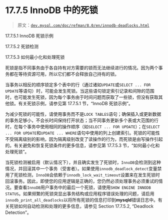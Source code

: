 # 17.7.5 InnoDB 中的死锁

> 原文：[`dev.mysql.com/doc/refman/8.0/en/innodb-deadlocks.html`](https://dev.mysql.com/doc/refman/8.0/en/innodb-deadlocks.html)

17.7.5.1 InnoDB 死锁示例

17.7.5.2 死锁检测

17.7.5.3 如何最小化和处理死锁

死锁是指不同事务由于各自持有对方需要的锁而无法继续进行的情况。因为两个事务都在等待资源可用，所以它们都不会释放自己持有的锁。

当事务以相反的顺序锁定多个表中的行（通过诸如`UPDATE`或`SELECT ... FOR UPDATE`等语句）时，可能会发生死锁。当这些语句锁定索引记录和间隙的范围时，也可能发生死锁，因为每个事务由于时间问题而获取了一些锁，但没有获取其他锁。有关死锁示例，请参见第 17.7.5.1 节，“InnoDB 死锁示例”。

为减少死锁的可能性，请使用事务而不是`LOCK TABLES`语句；确保插入或更新数据的事务足够小，不会长时间保持打开状态；当不同事务更新多个表或大范围的行时，在每个事务中使用相同的操作顺序（如`SELECT ... FOR UPDATE`）；在`SELECT ... FOR UPDATE`和`UPDATE ... WHERE`语句中使用的列上创建索引。死锁的可能性不受隔离级别的影响，因为隔离级别改变了读操作的行为，而死锁是由写操作引起的。有关避免和恢复死锁条件的更多信息，请参见第 17.7.5.3 节，“如何最小化和处理死锁”。

当死锁检测被启用（默认情况下），并且确实发生了死锁时，`InnoDB`会检测到这种情况，并回滚其中一个事务（受害者）。如果使用`innodb_deadlock_detect`变量禁用了死锁检测，`InnoDB`会依赖于`innodb_lock_wait_timeout`设置来在发生死锁时回滚事务。因此，即使您的应用逻辑是正确的，您仍然必须处理事务必须重试的情况。要查看`InnoDB`用户事务中的最后一个死锁，请使用`SHOW ENGINE INNODB STATUS`。如果频繁的死锁突显出事务结构或应用程序错误处理的问题，请启用`innodb_print_all_deadlocks`以将所有死锁的信息打印到**mysqld**错误日志中。有关死锁如何自动检测和处理的更多信息，请参见 Section 17.7.5.2, “Deadlock Detection”。
